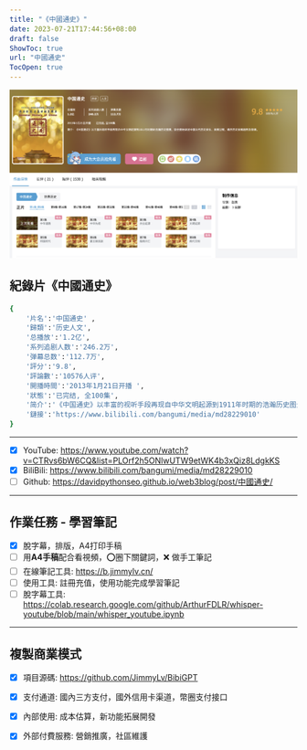 ```yaml
---
title: "《中國通史》"
date: 2023-07-21T17:44:56+08:00
draft: false
ShowToc: true
url: "中國通史"
TocOpen: true
---
```

![](https://raw.githubusercontent.com/davidpythonseo/web3blog/main/content/post/images/中國通史.png)
## 紀錄片《中國通史》
```bash
{
    '片名':'中国通史' ,
    '歸類':'历史人文',
    '总播放':'1.2亿',
    '系列追剧人数':'246.2万',
    '弹幕总数':'112.7万',
    '評分':'9.8',
    '評論數':'10576人评',
    '開播時間':'2013年1月21日开播 ',
    '狀態':'已完结, 全100集',
    '简介':'《中国通史》以丰富的视听手段再现自中华文明起源到1911年时期的浩瀚历史图景，较全面地讲述中国古代历史发生、发展过程，揭示历史发展趋势及规律。',
    '鏈接':'https://www.bilibili.com/bangumi/media/md28229010'
}

```
---
- [x] YouTube: https://www.youtube.com/watch?v=CTRvs6bW6CQ&list=PLOrf2h5ONlwUTW9etWK4b3xQiz8LdgkKS
- [x] BiliBili: https://www.bilibili.com/bangumi/media/md28229010
- [ ] Github: https://davidpythonseo.github.io/web3blog/post/中國通史/
---
## 作業任務 - 學習筆記

-  [x] 脫字幕，排版，A4打印手稿
-  [ ] 用**A4手稿**配合看視頻，:o:圈下關鍵詞，:x: 做手工筆記
-  [ ] 在線筆記工具: https://b.jimmylv.cn/
-  [ ] 使用工具: 註冊充值，使用功能完成學習筆記
-  [ ] 脫字幕工具: https://colab.research.google.com/github/ArthurFDLR/whisper-youtube/blob/main/whisper_youtube.ipynb
---
## 複製商業模式


-  [x] 項目源碼: https://github.com/JimmyLv/BibiGPT
-  [x] 支付通道: 國內三方支付，國外信用卡渠道，幣圈支付接口
-  [x] 內部使用: 成本估算，新功能拓展開發
-  [x] 外部付費服務: 營銷推廣，社區維護


























## 
<!-- {{< json-read  "https://serpapi.com/searches/67ca12575958b0a0/64af4cd2dc02f11e330885b3.json" >}} -->
<!-- 
{{ $get_google_serp := getJSON "https://serpapi.com/searches/67ca12575958b0a0/64af4cd2dc02f11e330885b3.json"}}

{{ range $get_google_serp.organic_results }}
{{ .title }} <br>
{{ .link }} <br>
{{ .snippet }} <br>
<hr>
{{ end }} -->


##
<!-- {{< myshortcode blue >}} -->




















